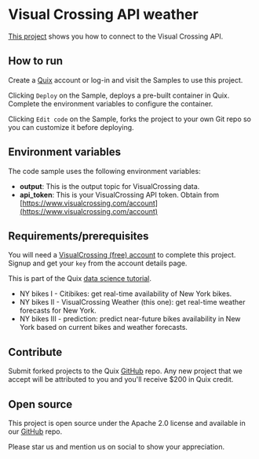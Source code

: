# Visual Crossing API weather

[This project](https://github.com/quixio/quix-samples/tree/main/python/sources/visualcrossing-weather) shows you how to connect to the Visual Crossing API.

## How to run

Create a [Quix](https://portal.platform.quix.ai/self-sign-up?xlink=github) account or log-in and visit the Samples to use this project.

Clicking `Deploy` on the Sample, deploys a pre-built container in Quix. Complete the environment variables to configure the container.

Clicking `Edit code` on the Sample, forks the project to your own Git repo so you can customize it before deploying.

## Environment variables

The code sample uses the following environment variables:

- **output**: This is the output topic for VisualCrossing data.
- **api_token**: This is your VisualCrossing API token. Obtain from [https://www.visualcrossing.com/account](https://www.visualcrossing.com/account)

## Requirements/prerequisites

You will need a [VisualCrossing (free) account](https://www.visualcrossing.com) to complete this project. Signup and get your `key` from the account details page.

This is part of the Quix [data science tutorial](https://docs.quix.io/platform/tutorials/data-science/data-science.html). 

- NY bikes I - Citibikes: get real-time availability of New York bikes.
- NY bikes II - VisualCrossing Weather (this one): get real-time weather forecasts for New York.
- NY bikes III - prediction: predict near-future bikes availability in New York based on current bikes and weather forecasts.

## Contribute

Submit forked projects to the Quix [GitHub](https://github.com/quixio/quix-samples) repo. Any new project that we accept will be attributed to you and you'll receive $200 in Quix credit.

## Open source

This project is open source under the Apache 2.0 license and available in our [GitHub](https://github.com/quixio/quix-samples) repo.

Please star us and mention us on social to show your appreciation.

